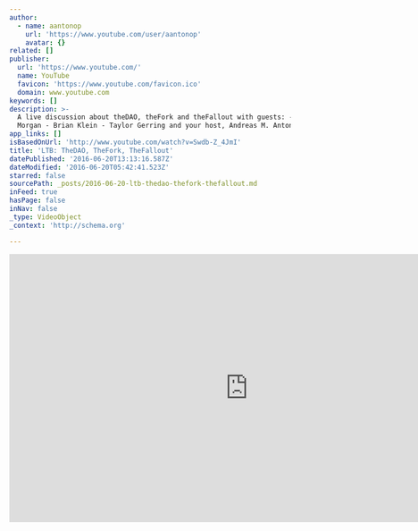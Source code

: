 ```yaml
---
author:
  - name: aantonop
    url: 'https://www.youtube.com/user/aantonop'
    avatar: {}
related: []
publisher:
  url: 'https://www.youtube.com/'
  name: YouTube
  favicon: 'https://www.youtube.com/favicon.ico'
  domain: www.youtube.com
keywords: []
description: >-
  A live discussion about theDAO, theFork and theFallout with guests: - Pamela
  Morgan - Brian Klein - Taylor Gerring and your host, Andreas M. Antonopoulos
app_links: []
isBasedOnUrl: 'http://www.youtube.com/watch?v=Swdb-Z_4JmI'
title: 'LTB: TheDAO, TheFork, TheFallout'
datePublished: '2016-06-20T13:13:16.587Z'
dateModified: '2016-06-20T05:42:41.523Z'
starred: false
sourcePath: _posts/2016-06-20-ltb-thedao-thefork-thefallout.md
inFeed: true
hasPage: false
inNav: false
_type: VideoObject
_context: 'http://schema.org'

---
```

<iframe src="http://cdn.embedly.com/widgets/media.html?url=http%3A%2F%2Fwww.youtube.com%2Fwatch%3Fv%3DSwdb-Z_4JmI&amp;src=https%3A%2F%2Fwww.youtube.com%2Fembed%2FSwdb-Z_4JmI%3Ffeature%3Doembed&amp;type=text%2Fhtml&amp;key=b7d04c9b404c499eba89ee7072e1c4f7&amp;schema=youtube" width="854" height="480" scrolling="no" frameborder="0" allowfullscreen="" style=""></iframe>
